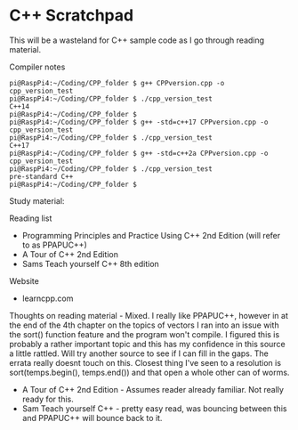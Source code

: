 # C++ Scratchpad

This will be a wasteland for C++ sample code as I go through reading material.

Compiler notes
```
pi@RaspPi4:~/Coding/CPP_folder $ g++ CPPversion.cpp -o cpp_version_test
pi@RaspPi4:~/Coding/CPP_folder $ ./cpp_version_test 
C++14
pi@RaspPi4:~/Coding/CPP_folder $ 
pi@RaspPi4:~/Coding/CPP_folder $ g++ -std=c++17 CPPversion.cpp -o cpp_version_test
pi@RaspPi4:~/Coding/CPP_folder $ ./cpp_version_test 
C++17
pi@RaspPi4:~/Coding/CPP_folder $ g++ -std=c++2a CPPversion.cpp -o cpp_version_test
pi@RaspPi4:~/Coding/CPP_folder $ ./cpp_version_test 
pre-standard C++
pi@RaspPi4:~/Coding/CPP_folder $ 
```
Study material:

Reading list
- Programming Principles and Practice Using C++ 2nd Edition (will refer to as PPAPUC++)
- A Tour of C++ 2nd Edition 
- Sams Teach yourself C++ 8th edition

Website
- learncpp.com

Thoughts on reading material -
Mixed. I really like PPAPUC++, however in at the end of the 4th chapter on the topics of vectors I ran into an issue with the sort() function feature and the program won't compile. I figured this is probably a rather important topic and this has my confidence in this source a little rattled. Will try another source to see if I can fill in the gaps. The errata really doesnt touch on this. Closest thing I've seen to a resolution is sort(temps.begin(), temps.end()) and that open a whole other can of worms.

- A Tour of C++ 2nd Edition - Assumes reader already familiar. Not really ready for this.
- Sam Teach yourself C++ - pretty easy read, was bouncing between this and PPAPUC++ will bounce back to it.
